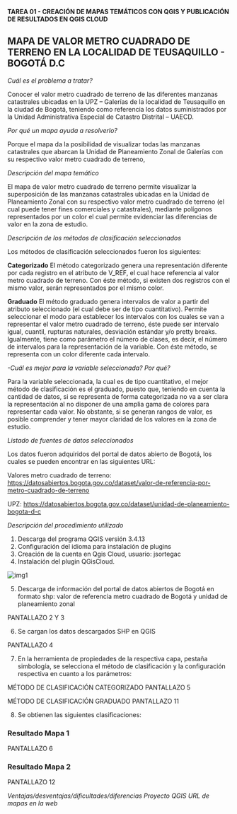 **TAREA 01 - CREACIÓN DE MAPAS TEMÁTICOS CON QGIS Y PUBLICACIÓN DE RESULTADOS EN QGIS CLOUD**

## MAPA DE VALOR METRO CUADRADO DE TERRENO EN LA LOCALIDAD DE TEUSAQUILLO - BOGOTÁ D.C

*Cuál es el problema a tratar?*

Conocer el valor metro cuadrado de terreno de las diferentes manzanas catastrales ubicadas en la UPZ – Galerías de la localidad de Teusaquillo en la ciudad de Bogotá, teniendo como referencia los datos suministrados por la Unidad Administrativa Especial de Catastro Distrital – UAECD. 

*Por qué un mapa ayuda a resolverlo?*

Porque el mapa da la posibilidad de visualizar todas las manzanas catastrales que abarcan la Unidad de Planeamiento Zonal de Galerías con su respectivo valor metro cuadrado de terreno,  

*Descripción del mapa temático*

El mapa de valor metro cuadrado de terreno permite visualizar la superposición de las manzanas catastrales ubicadas en la Unidad de Planeamiento Zonal con su respectivo valor metro cuadrado de terreno  (el cual puede tener fines comerciales y catastrales), mediante polígonos representados por un color el cual permite evidenciar las diferencias de valor en la zona de estudio.

*Descripción de los métodos de clasificación seleccionados*

Los métodos de clasificación seleccionados fueron los siguientes:

**Categorizado**
El método categorizado genera una representación diferente por cada registro en el atributo de V_REF, el cual hace referencia al valor metro cuadrado de terreno. Con éste método, si existen dos registros con el mismo valor, serán representados por el mismo color.

**Graduado**
El método graduado genera intervalos de valor a partir del atributo seleccionado (el cual debe ser de tipo cuantitativo). Permite seleccionar el modo para establecer los intervalos con los cuales se van a representar el valor metro cuadrado de terreno, éste puede ser intervalo igual, cuantil, rupturas naturales, desviación estándar y/o pretty breaks. Igualmente, tiene como parámetro el número de clases, es decir, el número de intervalos para la representación de la variable. Con éste método, se representa con un color diferente cada intervalo. 

*-Cuál es mejor para la variable seleccionada? Por qué?*

Para la variable seleccionada, la cual es de tipo cuantitativo, el mejor método de clasificación es el graduado, puesto que, teniendo en cuenta la cantidad de datos, si se representa de forma categorizada no va a ser clara la representación al no disponer de una amplia gama de colores para representar cada valor. No obstante, si se generan rangos de valor, es posible comprender y tener mayor claridad de los valores en la zona de estudio. 

*Listado de fuentes de datos seleccionados*

Los datos fueron adquiridos del portal de datos abierto de Bogotá, los cuales se pueden encontrar en las siguientes URL:

Valores metro cuadrado de terreno:
https://datosabiertos.bogota.gov.co/dataset/valor-de-referencia-por-metro-cuadrado-de-terreno

UPZ:
https://datosabiertos.bogota.gov.co/dataset/unidad-de-planeamiento-bogota-d-c

*Descripción del procedimiento utilizado*

1.	Descarga del programa QGIS versión 3.4.13
2.	Configuración del idioma para instalación de plugins
3.	Creación de la cuenta en Qgis Cloud, usuario: jsortegac
4.	Instalación del plugin QGisCloud.

![img1](PANTALLAZOS/PANTALLAZO1.JPEG)

5.	Descarga de información del portal de datos abiertos de Bogotá en formato shp: valor de referencia metro cuadrado de Bogotá y unidad de planeamiento zonal

PANTALLAZO 2 Y 3

6.	Se cargan los datos descargados SHP en QGIS

PANTALLAZO 4

7.	En la herramienta de propiedades de la respectiva capa, pestaña simbología, se selecciona el método de clasificación y la configuración respectiva en cuanto a los parámetros: 

MÉTODO DE CLASIFICACIÓN CATEGORIZADO
PANTALLAZO 5

MÉTODO DE CLASIFICACIÓN GRADUADO 
PANTALLAZO 11

8.	 Se obtienen las siguientes clasificaciones:

### Resultado Mapa 1

PANTALLAZO 6

### Resultado Mapa 2
PANTALLAZO 12



*Ventajas/desventajas/dificultades/diferencias*
*Proyecto QGIS*
*URL de mapas en la web*
